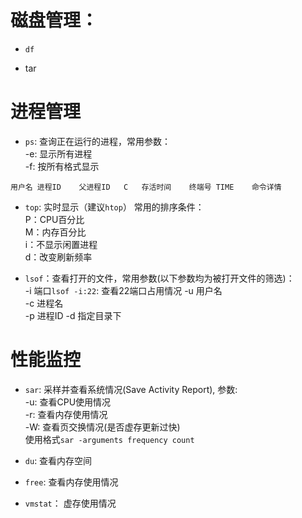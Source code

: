# 磁盘管理：
- `df`

- tar

# 进程管理

- `ps`: 查询正在运行的进程，常用参数：  
-e: 显示所有进程  
-f: 按所有格式显示
```
用户名 进程ID    父进程ID   C   存活时间    终端号 TIME    命令详情
```
- `top`: 实时显示（建议`htop`）
常用的排序条件：    
P：CPU百分比  
M：内存百分比  
i：不显示闲置进程  
d：改变刷新频率  


- `lsof`：查看打开的文件，常用参数(以下参数均为被打开文件的筛选)：  
-i  端口`lsof -i:22`: 查看22端口占用情况
-u  用户名  
-c  进程名  
-p  进程ID
-d  指定目录下




# 性能监控

- `sar`: 采样并查看系统情况(Save Activity Report), 参数:  
-u: 查看CPU使用情况  
-r: 查看内存使用情况  
-W: 查看页交换情况(是否虚存更新过快)  
使用格式`sar -arguments frequency count`

- `du`: 查看内存空间

- `free`: 查看内存使用情况

- `vmstat`： 虚存使用情况